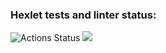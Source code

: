 ### Hexlet tests and linter status:
![Actions Status](https://github.com/Stepan19999993/fullstack-javascript-project-44/actions/workflows/hexlet-check.yml/badge.svg)    <a href="https://codeclimate.com/github/Stepan19999993/fullstack-javascript-project-44/maintainability"><img src="https://api.codeclimate.com/v1/badges/a63658e6920252318329/maintainability" /></a>
